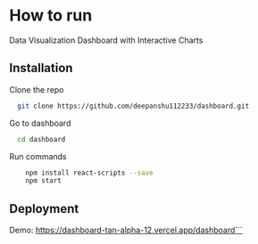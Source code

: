
# How to run

Data Visualization Dashboard with Interactive Charts
## Installation

Clone the repo
```bash
  git clone https://github.com/deepanshu112233/dashboard.git
```
Go to dashboard 
```bash
  cd dashboard
```
Run commands
```bash
    npm install react-scripts --save
    npm start
```

    
## Deployment

Demo:
https://dashboard-tan-alpha-12.vercel.app/dashboard```

